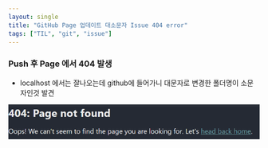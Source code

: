 ```yaml
---
layout: single
title: "GitHub Page 업데이트 대소문자 Issue 404 error"
tags: ["TIL", "git", "issue"]
---
```


### Push 후 Page 에서 404 발생
* localhost 에서는 잘나오는데 github에 들어가니 대문자로 변경한 폴더명이 소문자인것 발견

![alt text](/assets/images/issue_01.png)